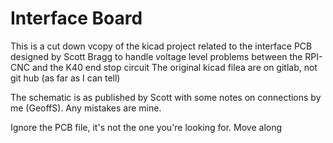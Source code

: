 # Interface Board
This is a cut down vcopy of the kicad project related to the interface
PCB designed by Scott Bragg to handle voltage level problems between the
RPI-CNC and the K40 end stop circuit
The original kicad filea are on gitlab, not git hub (as far as I can tell)

The schematic is as published by Scott with some notes on connections by me
(GeoffS). Any mistakes are mine.

Ignore the PCB file, it's not the one you're looking for. Move along
